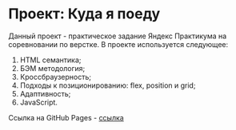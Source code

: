 # Проект: Куда я поеду

Данный проект - практическое задание Яндекс Практикума на соревновании по верстке.
В проекте используется следующее:

1. HTML семантика;
2. БЭМ методология;
3. Кроссбраузерность;
4. Подходы к позиционированию: flex, position и grid;
5. Адаптивность;
6. JavaScript.

Ссылка на GitHub Pages - [ссылка](https://dimitry-prog.github.io/challenge/)
